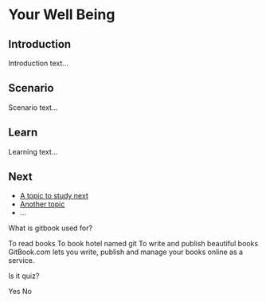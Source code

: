 # Your Well Being
## Introduction
Introduction text...

## Scenario
Scenario text...

## Learn
Learning text...

## Next
 * [A topic to study next](en/topics/_topic/_unit/index.md)
 * [Another topic](en/topics/_topic/_unit/index.md)
 * ...

<quiz name="Gitbook Quiz">
    <question multiple>
        <p>What is gitbook used for?</p>
        <answer correct>To read books</answer>
        <answer>To book hotel named git</answer>
        <answer correct>To write and publish beautiful books</answer>
        <explanation>GitBook.com lets you write, publish and manage your books online as a service.</explanation>
    </question>
    <question>
        <p>Is it quiz?</p>
        <answer correct>Yes</answer>
        <answer>No</answer>
    </question>
</quiz>

